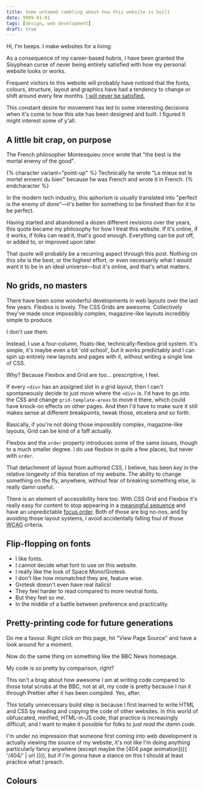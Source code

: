 ```yaml
---
title: Some untamed rambling about how this website is built
date: 9999-01-01
tags: [design, web development]
draft: true
---
```


Hi, I'm beeps. I make websites for a living.

As a consequence of my career-based hubris, I have been granted the Sisyphean curse of never being entirely satisfied with how my personal website looks or works.

Frequent visitors to this website will probably have noticed that the fonts, colours, structure, layout and graphics have had a tendency to change or shift around every few months. [I will never be satisfied.](https://www.youtube.com/watch?v=asfLNbrSPv4)

This constant desire for movement has led to some interesting decisions when it's come to how this site has been designed and built. I figured it might interest some of y'all.

## A little bit crap, on purpose

The French philosopher Montesquieu once wrote that "the best is the mortal enemy of the good".

{% character variant="point-up" %}
Technically he wrote <span lang="fr">"Le mieux est le mortel ennemi du bien"</span> because he was French and wrote it in French.
{% endcharacter %}

In the modern tech industry, this aphorism is usually translated into "perfect is the enemy of done"—it's better for something to be finished than for it to be perfect.

Having started and abandoned a dozen different revisions over the years, this quote became my philosophy for how I treat this website. If it's online, if it works, if folks can read it, that's good enough. Everything can be put off, or added to, or improved upon later.

That quote will probably be a recurring aspect through this post. Nothing on this site is the best, or the highest effort, or even necessarily what I would want it to be in an ideal universe—but it's online, and that's what matters.

## No grids, no masters

There have been some wonderful developments in web layouts over the last few years. Flexbox is lovely. The CSS Grids are awesome. Collectively they've made once impossibly complex, magazine-like layouts incredibly simple to produce.

I don't use them.

Instead, I use a four-column, floats-like, technically-flexbox grid system. It's simple, it's maybe even a bit 'old school', but it works predictably and I can spin up entirely new layouts and pages with it, without writing a single line of CSS.

Why? Because Flexbox and Grid are too... prescriptive, I feel.

If every `<div>` has an assigned slot in a grid layout, then I can't spontaneously decide to just move where the `<div>` is. I'd have to go into the CSS and change `grid-template-areas` to move it there, which could have knock-on effects on other pages. And then I'd have to make sure it still makes sense at different breakpoints, tweak those, etcetera and so forth.

Basically, if you're not doing those impossibly complex, magazine-like layouts, Grid can be kind of a faff actually.

Flexbox and the `order` property introduces some of the same issues, though to a much smaller degree. I do use flexbox in quite a few places, but never with `order`.

That detachment of layout from authored CSS, I believe, has been _key_ in the relative longevity of this iteration of my website. The ability to change something on the fly, anywhere, without fear of breaking something else, is really damn useful.

There is an element of accessibility here too. With CSS Grid and Flexbox it's really easy for content to stop appearing in a [meaningful sequence](https://www.w3.org/WAI/WCAG21/Understanding/meaningful-sequence.html) and have an unpredictable [focus order](https://www.w3.org/WAI/WCAG21/Understanding/focus-order.html). Both of those are big no-nos, and by avoiding those layout systems, I avoid accidentally falling foul of those <abbr title="Web Content Accessibility Guidelines">WCAG</abbr> criteria.

## Flip-flopping on fonts

- I like fonts.
- I cannot decide what font to use on this website.
- I really like the look of Space Mono/Grotesk.
- I don't like how mismatched they are, feature wise.
- Grotesk doesn't even have real italics!
- They feel harder to read compared to more neutral fonts.
- But they feel so _me_.
- In the middle of a battle between preference and practicality.

## Pretty-printing code for future generations

Do me a favour. Right click on this page, hit "View Page Source" and have a look around for a moment.

Now do the same thing on something like the BBC News homepage.

My code is _so_ pretty by comparison, right?

This isn't a brag about how awesome I am at writing code compared to those total scrubs at the BBC, not at all, my code is pretty because I run it through Prettier after it has been compiled. Yes, after.

This totally unnecessary build step is because I first learned to write HTML and CSS by reading and copying the code of other websites. In this world of obfuscated, minified, HTML-in-JS code, that practice is increasingly difficult, and I want to make it possible for folks to just _read the damn code_.

I'm under no impression that someone first coming into web development is actually viewing the source of my website, it's not like I'm doing anything particularly fancy anywhere (except maybe the [404 page animation]({{ '/404/' | url }})), but if I'm gonna have a stance on this I should at least practice what I preach.

## Colours
